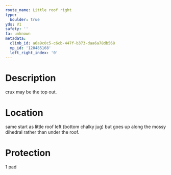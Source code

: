 ```yaml
---
route_name: Little roof right
type:
  boulder: true
yds: V1
safety: ''
fa: unknown
metadata:
  climb_id: a6a9c0c5-c6cb-447f-b373-daa6a78db568
  mp_id: '120485168'
  left_right_index: '0'
---
```

# Description
crux may be the top out.

# Location
same start as little roof left (bottom chalky jug) but goes up along the mossy dihedral rather than under the roof.

# Protection
1 pad
